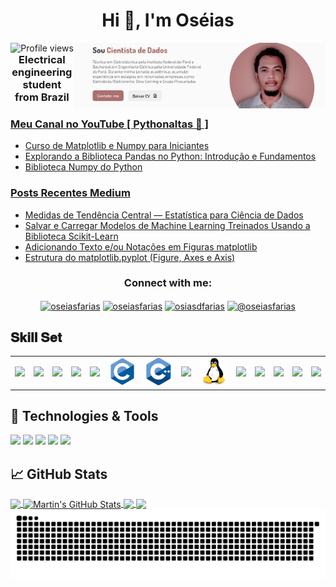 <!-- More info, tips and tricks for making GitHub Profile README can be found in my article at https://towardsdatascience.com/build-a-stunning-readme-for-your-github-profile-9b80434fe5d7 -->
<!-- 
[![Header](https://raw.githubusercontent.com/MartinHeinz/MartinHeinz/master/readme_header.png "Header")](https://martinheinz.dev/)
-->

<!-- 
# Hello, folks! <img src="https://raw.githubusercontent.com/MartinHeinz/MartinHeinz/master/wave.gif" width="30px">
-->

<!-- 
My name is Martin Heinz and I'm a software developer/DevOps engineer. I'm from Slovakia, living in Bratislava and currently working at IBM. You can find me on [![Twitter][1.2]][1],  or on [![LinkedIn][3.2]][3].
-->

<!-- 
## &#x270d; Blog & Writing
-->

<!-- 
Apart from coding, I also maintain a blog - you can find my articles on my website at [martinheinz.dev](https://martinheinz.dev/) as well as on [Medium](https://medium.com/@martin.heinz) and [DEV.to](https://dev.to/martinheinz).

-->

<!-- start - Customize whith  https://rahuldkjain.github.io/gh-profile-readme-generator/ -->

<h1 align="center">Hi 👋, I'm Oséias</h1>



<p align="center">
  <img width="80%" src="oss.png" alt="Profile views" align='right'/> <a href="https://github.com/dnsrsdata"> </a>
</p>


<img src="https://komarev.com/ghpvc/?username=Oseiasdfarias&style=flat-square" alt="Profile views" align='right'/> <a href="https://github.com/dnsrsdata"> </a> 


<h3 align="center">Electrical engineering student from Brazil</h3>

<p><h3 ><a href="https://www.youtube.com/@pythonaltas" target="_blank"> Meu Canal no YouTube [ Pythonaltas 🚀 ]</a></h3></p>

<ul>
    <li><a href="https://youtube.com/playlist?list=PL5jigOsyxDtBEgO2zUUyf_2LNt3Zenrl6&si=TY5YNB0kStri1ncn">Curso de Matplotlib e Numpy para Iniciantes
    </a></li>
    <li><a href="https://youtube.com/playlist?list=PL5jigOsyxDtCg4tdfwryP8UnP8so0WriC&si=3GV2DcjyxmFUwfMW">Explorando a Biblioteca Pandas no Python: Introdução e Fundamentos
    </a></li>
    <li><a href="https://youtube.com/playlist?list=PL5jigOsyxDtDJxjnIVBgk01UPTtq9C45J&si=k0Xx3bRoFHXKNuAH">Biblioteca Numpy do Python
    </a></li>

</ul>

<h3 ><a href="https://oseiasfarias.medium.com" target="_blank"> Posts Recentes Medium </a></h3>

<ul>
    <li><a href="https://oseiasfarias.medium.com/p1-estat%C3%ADstica-para-ci%C3%AAncia-de-dados-a1949514b4ee">Medidas de Tendência Central — Estatística para Ciência de Dados
</a></li>
    <li><a href="https://oseiasfarias.medium.com/salvar-e-carregar-modelos-de-machine-learning-treinados-usando-a-biblioteca-scikit-learn-cb61a8c99348">Salvar e Carregar Modelos de Machine Learning Treinados Usando a Biblioteca Scikit-Learn
</a></li>
    <li><a href="https://oseiasfarias.medium.com/colocando-texto-nota%C3%A7%C3%B5es-dentro-de-gr%C3%A1ficos-matplotlib-f9ce0774fc8a">Adicionando Texto e/ou Notações em Figuras matplotlib
</a></li>
    <li><a href="https://oseiasfarias.medium.com/estrutura-do-matplotlib-pyplot-figure-axes-e-axis-1a45295cb7d3">Estrutura do matplotlib.pyplot (Figure, Axes e Axis)
</a></li>
</ul>

<!-- 
### GitHub Stats
<p align="center"> <a href="https://stats.dooboo.io"><img src="https://stats.dooboo.io/api/github-stats-advanced?login=oseiasdfarias" width="600" /></a> </p> -->




<h3 align="center">Connect with me:</h3>
<p align="center">
  <a href="https://oseiasdfarias.github.io" target="blank"><img align="center" src="https://cdn.worldvectorlogo.com/logos/portfolio.svg" alt="oseiasfarias" height="30" width="40" /></a>
<a href="https://linkedin.com/in/oseiasfarias" target="blank"><img align="center" src="https://raw.githubusercontent.com/rahuldkjain/github-profile-readme-generator/master/src/images/icons/Social/linked-in-alt.svg" alt="oseiasfarias" height="30" width="40" /></a>
<a href="https://kaggle.com/osiasdfarias" target="blank"><img align="center" src="https://raw.githubusercontent.com/rahuldkjain/github-profile-readme-generator/master/src/images/icons/Social/kaggle.svg" alt="osiasdfarias" height="30" width="40" /></a>
<a href="https://medium.com/@oseiasfarias" target="blank"><img align="center" src="https://raw.githubusercontent.com/rahuldkjain/github-profile-readme-generator/master/src/images/icons/Social/medium.svg" alt="@oseiasfarias" height="30" width="40" /></a>
</p>


<h2 font-weight="bold">𝐒𝐤𝐢𝐥𝐥 𝐒𝐞𝐭</h2>
<table>
  <tr>
    <td>
      <img src="https://cdn.worldvectorlogo.com/logos/arduino-1.svg" width="100"/>
    </td>
    <td>
      <img src="https://cdn.worldvectorlogo.com/logos/numpy-1.svg" width="100"/>
    </td>
    <td>
      <img src="https://seeklogo.com/images/M/matplotlib-logo-7676870AC0-seeklogo.com.png" width="100"/>
    </td>
    <td>
       <img src="https://cdn.jsdelivr.net/gh/devicons/devicon/icons/python/python-original.svg" width="100"/>
    </td>
    <td>
        <img src="https://www.vectorlogo.zone/logos/gnu_bash/gnu_bash-icon.svg" width="100" />
    </td>
    <td>
      <img src="https://raw.githubusercontent.com/devicons/devicon/master/icons/c/c-original.svg" width="100"/>
    </td>
    <td>
      <img src="https://raw.githubusercontent.com/devicons/devicon/master/icons/cplusplus/cplusplus-original.svg" width="100"/>
    </td>
    <td>
        <img src="https://www.vectorlogo.zone/logos/git-scm/git-scm-icon.svg" width="100"/>
    </td>
    <td>
      <img src="https://raw.githubusercontent.com/devicons/devicon/master/icons/linux/linux-original.svg" width="100"/>
    </td>
    <td>
      <img src="https://upload.wikimedia.org/wikipedia/commons/2/21/Matlab_Logo.png" width="100"/>
    </td>
    <td>
      <img src="https://www.vectorlogo.zone/logos/opencv/opencv-icon.svg" width="100"/>
    </td>
    <td>
      <img src="https://upload.wikimedia.org/wikipedia/commons/0/05/Scikit_learn_logo_small.svg" width="100"/>
    </td>
    <td>
      <img src="https://www.vectorlogo.zone/logos/tensorflow/tensorflow-icon.svg" width="100"/> 
    </td>
    <td>
      <img src="https://upload.wikimedia.org/wikipedia/commons/1/10/PyTorch_logo_icon.svg" width="100"/>
    </td>
  </tr>
</table>


<!-- finally -  Customize whith  https://rahuldkjain.github.io/gh-profile-readme-generator/ -->


## 🔧 Technologies & Tools
![](https://img.shields.io/badge/OS-Linux-informational?style=flat&logo=linux&logoColor=white&color=2bbc8a)
![](https://img.shields.io/badge/Code-Python-informational?style=flat&logo=python&logoColor=white&color=2bbc8a)
![](https://img.shields.io/badge/Code-C-informational?style=flat&logo=go&logoColor=white&color=2bbc8a)
![](https://img.shields.io/badge/Shell-Bash-informational?style=flat&logo=gnu-bash&logoColor=white&color=2bbc8a)
![](https://img.shields.io/badge/Code-C++-informational?style=flat&logo=kubernetes&logoColor=white&color=2bbc8a)

## &#x1f4c8; GitHub Stats

<div>
<a href="https://github.com/Oseiasdfarias/Oseiasdfarias">
  <img align="center" src="https://github-readme-stats.vercel.app/api/top-langs/?username=Oseiasdfarias&hide=java,html&title_color=ffffff&text_color=c9cacc&icon_color=2bbc8a&bg_color=1d1f21" />
</a>
<a href="https://github.com/Oseiasdfarias/Oseiasdfarias">
  <img align="center" src="https://github-readme-stats.vercel.app/api?username=Oseiasdfarias&show_icons=true&line_height=27&count_private=true&title_color=ffffff&text_color=c9cacc&icon_color=2bbc8a&bg_color=1d1f21" alt="Martin's GitHub Stats" />
</a>

<a href="https://github.com/Oseiasdfarias/Projeto_Tcc_Oseias_Oficial">
  <img align="center" src="https://github-readme-stats.vercel.app/api/pin/?username=Oseiasdfarias&repo=Projeto_Tcc_Oseias_Oficial&title_color=ffffff&text_color=c9cacc&icon_color=2bbc8a&bg_color=1d1f21" />
</a>


<a href="https://github.com/Oseiasdfarias/jupyter_notebboks_posts_medium">
  <img align="center" src="https://github-readme-stats.vercel.app/api/pin/?username=Oseiasdfarias&repo=jupyter_notebboks_posts_medium&title_color=ffffff&text_color=c9cacc&icon_color=2bbc8a&bg_color=1d1f21" />
</a>    
</div>
<!-- links to social media icons -->

<!-- SNAKE INIT -->


<div>
    <img src="https://raw.githubusercontent.com/Oseiasdfarias/Oseiasdfarias/output/github-contribution-grid-snake-dark.svg" />
</div>

 
<!-- SNAKE END -->

<!-- icons with padding -->

[1.1]: http://i.imgur.com/tXSoThF.png (twitter icon with padding)
[2.1]: http://i.imgur.com/0o48UoR.png (github icon with padding)

<!-- icons without padding -->

[1.2]: http://i.imgur.com/wWzX9uB.png (twitter icon without padding)
[2.2]: http://i.imgur.com/9I6NRUm.png (github icon without padding)
[3.2]: https://raw.githubusercontent.com/MartinHeinz/MartinHeinz/master/linkedin-3-16.png (LinkedIn icon without padding)


<!-- links to your social media accounts -->

[1]: https://twitter.com/Martin_Heinz_
[2]: https://github.com/MartinHeinz
[3]: https://www.linkedin.com/in/heinz-martin/


<!-- Resources -->
<!-- Icons: https://simpleicons.org/ -->
<!-- GitHub Stats: https://github.com/anuraghazra/github-readme-stats -->
<!-- Emojis: https://emojipedia.org/emoji/ -->
<!-- HTML Emojis: https://www.fileformat.info/index.htm -->
<!-- Shields: https://shields.io/ -->
<!-- Awesome GitHub Profile README: https://github.com/abhisheknaiidu/awesome-github-profile-readme -->
